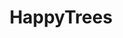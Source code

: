 ---
title: HappyTrees
crosslinks:
- place
- EarthPorn
- painting
- ShipPainting
- astrophotography
- Art
- learnart
- titlegore
- travel
---